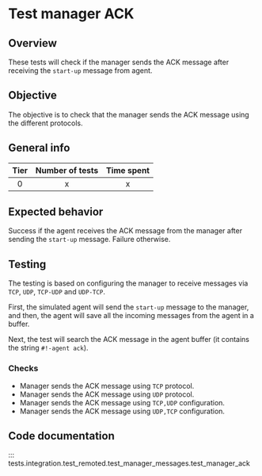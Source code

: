 # Test manager ACK

## Overview

These tests will check if the manager sends the ACK message after receiving the `start-up` message from agent.

## Objective

The objective is to check that the manager sends the ACK message using the different protocols.

## General info

|Tier | Number of tests | Time spent |
|:--:|:--:|:--:|
| 0 | x | x |

## Expected behavior

Success if the agent receives the ACK message from the manager after sending the `start-up` message. Failure otherwise.

## Testing

The testing is based on configuring the manager to receive messages via `TCP`, `UDP`, `TCP-UDP` and `UDP-TCP`.

First, the simulated agent will send the `start-up` message to the manager, and then, the agent will save all the
incoming messages from the agent in a buffer.

Next, the test will search the ACK message in the agent buffer (it contains the string `#!-agent ack`).

### Checks

- Manager sends the ACK message using `TCP` protocol.
- Manager sends the ACK message using `UDP` protocol.
- Manager sends the ACK message using `TCP,UDP` configuration.
- Manager sends the ACK message using `UDP,TCP` configuration.

## Code documentation
::: tests.integration.test_remoted.test_manager_messages.test_manager_ack
